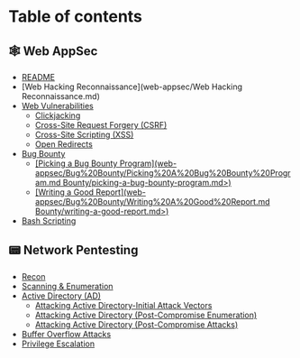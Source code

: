 # Table of contents

## 🕸 Web AppSec

* [README](README.md)
* [Web Hacking Reconnaissance](web-appsec/Web Hacking Reconnaissance.md)
* [Web Vulnerabilities](<web-appsec/Web Vulnerabilities/README.md>)
  * [Clickjacking](<web-appsec/Web Vulnerabilities/clickjacking.md>)
  * [Cross-Site Request Forgery (CSRF)](<web-appsec/Web Vulnerabilities/cross-site-request-forgery-csrf.md>)
  * [Cross-Site Scripting (XSS)](<web-appsec/Web Vulnerabilities/cross-site-scripting-xss.md>)
  * [Open Redirects](<web-appsec/Web Vulnerabilities/open-redirects.md>)
* [Bug Bounty](<web-appsec/Bug Bounty/README.md>)
  * [\[Picking a Bug Bounty Program\](web-appsec/Bug%20Bounty/Picking%20A%20Bug%20Bounty%20Program.md Bounty/picking-a-bug-bounty-program.md>)](web-appsec/bug-bounty/picking-a-bug-bounty-program-web-appsec-bug-20bounty-picking-20a-20bug-20bounty-20program.md-bounty.md)
  * [\[Writing a Good Report\](web-appsec/Bug%20Bounty/Writing%20A%20Good%20Report.md Bounty/writing-a-good-report.md>)](web-appsec/bug-bounty/writing-a-good-report-web-appsec-bug-20bounty-writing-20a-20good-20report.md-bounty-writing-a-good-r.md)
* [Bash Scripting](web-appsec/bash-scripting.md)

## 📟 Network Pentesting

* [Recon](network-pentesting/recon.md)
* [Scanning & Enumeration](network-pentesting/scanning-and-enumeration.md)
* [Active Directory (AD)](<network-pentesting/Active Directory (AD)/README.md>)
  * [Attacking Active Directory-Initial Attack Vectors](<network-pentesting/Active Directory (AD)/attacking-active-directory-initial-attack-vectors.md>)
  * [Attacking Active Directory (Post-Compromise Enumeration)](<network-pentesting/Active Directory (AD)/attacking-active-directory-post-compromise-enumeration.md>)
  * [Attacking Active Directory (Post-Compromise Attacks)](<network-pentesting/Active Directory (AD)/attacking-active-directory-post-compromise-attacks.md>)
* [Buffer Overflow Attacks](network-pentesting/buffer-overflow-attacks.md)
* [Privilege Escalation](network-pentesting/privilege-escalation.md)
